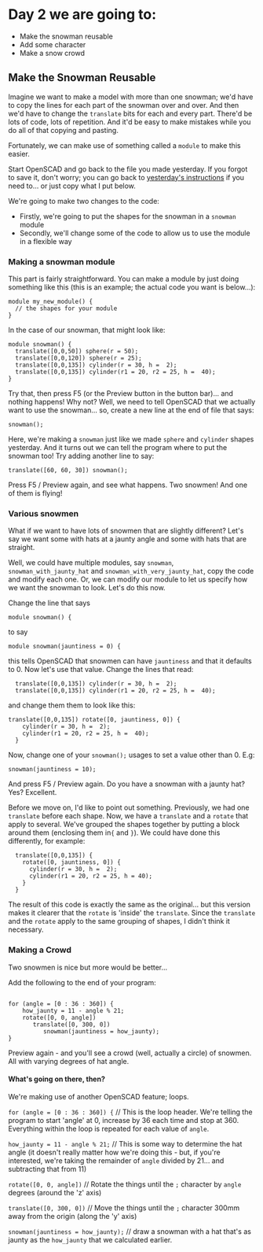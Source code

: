 # Day 2 we are going to:
 - Make the snowman reusable
 - Add some character
 - Make a snow crowd

## Make the Snowman Reusable

Imagine we want to make a model with more than one snowman; we'd have to copy the lines for each part of the snowman over and over. And then we'd have to change the `translate` bits for each and every part. There'd be lots of code, lots of repetition. And it'd be easy to make mistakes while you do all of that copying and pasting.

Fortunately, we can make use of something called a `module` to make this easier.

Start OpenSCAD and go back to the file you made yesterday. If you forgot to save it, don't worry; you can go back to [yesterday's instructions](../Day01/README.md) if you need to... or just copy what I put below.

We're going to make two changes to the code:
 - Firstly, we're going to put the shapes for the snowman in a `snowman` module
 - Secondly, we'll change some of the code to allow us to use the module in a flexible way

### Making a snowman module

This part is fairly straightforward. You can make a module by just doing something like this (this is an example; the actual code you want is below...):
``` OpenSCAD
module my_new_module() {
  // the shapes for your module
}
```

In the case of our snowman, that might look like:

``` OpenSCAD
module snowman() {
  translate([0,0,50]) sphere(r = 50);
  translate([0,0,120]) sphere(r = 25);
  translate([0,0,135]) cylinder(r = 30, h =  2);
  translate([0,0,135]) cylinder(r1 = 20, r2 = 25, h =  40);
}
```

Try that, then press F5 (or the Preview button in the button bar)... and nothing happens! Why not? Well, we need to tell OpenSCAD that we actually want to use the snowman... so, create a new line at the end of file that says:

``` OpenSCAD
snowman();
```

Here, we're making a `snowman` just like we made `sphere` and `cylinder` shapes yesterday. And it turns out we can tell the program where to put the snowman too! Try adding another line to say:

```OpenSCAD
translate([60, 60, 30]) snowman();
```

Press F5 / Preview again, and see what happens. Two snowmen! And one of them is flying!

### Various snowmen

What if we want to have lots of snowmen that are slightly different? Let's say we want some with hats at a jaunty angle and some with hats that are straight.

Well, we could have multiple modules, say `snowman`, `snowman_with_jaunty_hat` and `snowman_with_very_jaunty_hat`, copy the code and modify each one. Or, we can modify our module to let us specify how we want the snowman to look. Let's do this now.

Change the line that says
``` OpenSCAD
module snowman() {
```

to say

``` OpenSCAD
module snowman(jauntiness = 0) {
```

this tells OpenSCAD that snowmen can have `jauntiness` and that it defaults to 0. Now let's use that value. Change the lines that read:

``` OpenSCAD
  translate([0,0,135]) cylinder(r = 30, h =  2);
  translate([0,0,135]) cylinder(r1 = 20, r2 = 25, h =  40);
```

and change them them to look like this:

``` OpenSCAD
translate([0,0,135]) rotate([0, jauntiness, 0]) {
    cylinder(r = 30, h =  2);
    cylinder(r1 = 20, r2 = 25, h =  40);
  }
```

Now, change one of your `snowman();` usages to set a value other than 0. E.g:

``` OpenSCAD
snowman(jauntiness = 10);
```

And press F5 / Preview again. Do you have a snowman with a jaunty hat? Yes? Excellent.

Before we move on, I'd like to point out something. Previously, we had one `translate` before each shape. Now, we have a `translate` and a `rotate` that apply to several. We've grouped the shapes together by putting a block around them (enclosing them in`{` and `}`). We could have done this differently, for example:

``` OpenSCAD
  translate([0,0,135]) {
    rotate([0, jauntiness, 0]) {
      cylinder(r = 30, h =  2);
      cylinder(r1 = 20, r2 = 25, h = 40);
    }
  }
```

The result of this code is exactly the same as the original... but this version makes it clearer that the `rotate` is 'inside' the `translate`. Since the `translate` and the `rotate` apply to the same grouping of shapes, I didn't think it necessary.

### Making a Crowd

Two snowmen is nice but more would be better...

Add the following to the end of your program:

``` OpenSCAD

for (angle = [0 : 36 : 360]) {
    how_jaunty = 11 - angle % 21;
    rotate([0, 0, angle])
       translate([0, 300, 0])
          snowman(jauntiness = how_jaunty);
}
```

Preview again - and you'll see a crowd (well, actually a circle) of snowmen. All with varying degrees of hat angle.

#### What's going on there, then?

We're making use of another OpenSCAD feature; loops.

`for (angle = [0 : 36 : 360]) {` // This is the loop header. We're telling the program to start 'angle' at 0, increase by 36 each time and stop at 360. Everything within the loop is repeated for each value of `angle`.

`how_jaunty = 11 - angle % 21;` // This is some way to determine the hat angle (it doesn't really matter how we're doing this - but, if you're interested, we're taking the remainder of `angle` divided by 21... and subtracting that from 11)

`rotate([0, 0, angle])` // Rotate the things until the `;` character by `angle` degrees (around the 'z' axis)

`translate([0, 300, 0])` // Move the things until the `;` character 300mm away from the origin (along the 'y' axis)

`snowman(jauntiness = how_jaunty);` // draw a snowman with a hat that's as jaunty as the `how_jaunty` that we calculated earlier.
